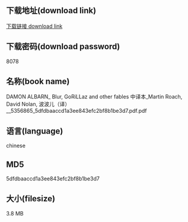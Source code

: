 ## 下载地址(download link)
[下载链接 download link](https://voluble-croquembouche-d321dc.netlify.app/?s=DAMON+ALBARN_+Blur%2C+GoRiLLaz+and+other+fables+%E4%B8%AD%E8%AF%91%E6%9C%AC_Martin+Roach%2C+David+Nolan%2C+%E6%B3%A2%E6%B3%A2%E5%84%BF%EF%BC%88%E8%AF%91%EF%BC%89__5356865_5dfdbaaccd1a3ee843efc2bf8b1be3d7.pdf)

## 下载密码(download password)
8078

## 名称(book name)
DAMON ALBARN_ Blur, GoRiLLaz and other fables 中译本_Martin Roach, David Nolan, 波波儿（译）__5356865_5dfdbaaccd1a3ee843efc2bf8b1be3d7.pdf.pdf

## 语言(language)
chinese

## MD5
5dfdbaaccd1a3ee843efc2bf8b1be3d7

## 大小(filesize)
3.8 MB
